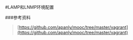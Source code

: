 #LAMP和LNMP环境配置

###参考资料
>[https://github.com/apanly/mooc/tree/master/vagrant](https://github.com/apanly/mooc/tree/master/vagrant)  